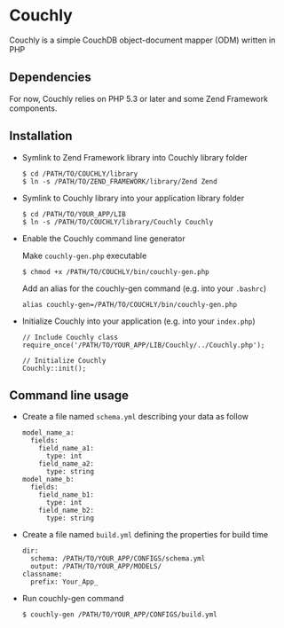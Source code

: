 # Couchly

Couchly is a simple CouchDB object-document mapper (ODM) written in PHP


## Dependencies

For now, Couchly relies on PHP 5.3 or later and some Zend Framework components.


## Installation

  - Symlink to Zend Framework library into Couchly library folder

    ```
    $ cd /PATH/TO/COUCHLY/library
    $ ln -s /PATH/TO/ZEND_FRAMEWORK/library/Zend Zend
    ```

  - Symlink to Couchly library into your application library folder

    ```
    $ cd /PATH/TO/YOUR_APP/LIB
    $ ln -s /PATH/TO/COUCHLY/library/Couchly Couchly
    ```

  - Enable the Couchly command line generator

    Make `couchly-gen.php` executable
    
    ```
    $ chmod +x /PATH/TO/COUCHLY/bin/couchly-gen.php
    ```
    
    Add an alias for the couchly-gen command (e.g. into your `.bashrc`)
    
    ```
    alias couchly-gen=/PATH/TO/COUCHLY/bin/couchly-gen.php
    ```

  - Initialize Couchly into your application (e.g. into your `index.php`)

    ```
    // Include Couchly class
    require_once('/PATH/TO/YOUR_APP/LIB/Couchly/../Couchly.php');
    
    // Initialize Couchly
    Couchly::init();
    ```

## Command line usage

  - Create a file named `schema.yml` describing your data as follow

    ```
    model_name_a:
      fields:
        field_name_a1:
          type: int
        field_name_a2:
          type: string
    model_name_b:
      fields:
        field_name_b1:
          type: int
        field_name_b2:
          type: string
    ```

  - Create a file named `build.yml` defining the properties for build time

    ```
    dir:
      schema: /PATH/TO/YOUR_APP/CONFIGS/schema.yml
      output: /PATH/TO/YOUR_APP/MODELS/
    classname:
      prefix: Your_App_
    ```

  - Run couchly-gen command

    ```
    $ couchly-gen /PATH/TO/YOUR_APP/CONFIGS/build.yml
    ```